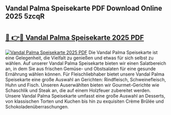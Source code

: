 ## Vandal Palma Speisekarte PDF Download Online 2025 5zcqR

# <h2><a href="http://gc67sj2.nevu.top/?p=Vandal+Palma+Speisekarte">🔗 👉🔴 Vandal Palma Speisekarte 2025 PDF</a></h2>

[![Vandal Palma Speisekarte 2025 PDF](https://i.imgur.com/dBaPXMq.png)](http://gc67sj2.nevu.top/?p=Vandal+Palma+Speisekarte)
Die Vandal Palma Speisekarte ist eine Gelegenheit, die Vielfalt zu genießen und etwas für sich selbst zu wählen. Auf unserer Vandal Palma Speisekarte bieten wir einen Salatbereich an, in dem Sie aus frischen Gemüse- und Obstsalaten für eine gesunde Ernährung wählen können. Für Fleischliebhaber bietet unsere Vandal Palma Speisekarte eine große Auswahl an Gerichten: Rindfleisch, Schweinefleisch, Huhn und Fisch. Unseren Auserwählten bieten wir Gourmet-Gerichte wie Schaschlik und Steak an, die auf einem Holzfeuer zubereitet werden. Unsere Vandal Palma Speisekarte umfasst eine große Auswahl an Desserts, von klassischen Torten und Kuchen bis hin zu exquisiten Crème Brûlée und Schokoladenüberraschungen.
